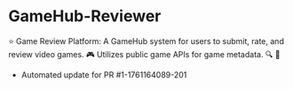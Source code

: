# GameHub-Reviewer
⭐ Game Review Platform: A GameHub system for users to submit, rate, and review video games. 🎮 Utilizes public game APIs for game metadata. 🔍 🍿


- Automated update for PR #1-1761164089-201